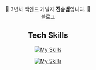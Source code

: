 <div align="center">

 🌳 3년차 백엔드 개발자 **진승범**입니다. 🌳
<br>
[블로그](https://jindaram.site)

## Tech Skills
[![My Skills](https://skillicons.dev/icons?i=java,spring,js,ts,nodejs,nestjs,react,postgres,mysql)](https://skillicons.dev)

[![My Skills](https://skillicons.dev/icons?i=nginx,redis,jenkins,aws,ubuntu,docker,kubernetes,git,notion)](https://skillicons.dev)

<!--[![Solved.ac Profile](http://mazassumnida.wtf/api/v2/generate_badge?boj=jindaram)](https://solved.ac/jindaram/)-->
</div>
<!--
**jin-daram/jin-daram** is a ✨ _special_ ✨ repository because its `README.md` (this file) appears on your GitHub profile.

Here are some ideas to get you started:

- 🔭 I’m currently working on ...
- 🌱 I’m currently learning ...
- 👯 I’m looking to collaborate on ...
- 🤔 I’m looking for help with ...
- 💬 Ask me about ...
- 📫 How to reach me: ...
- 😄 Pronouns: ...
- ⚡ Fun fact: ...
-->



